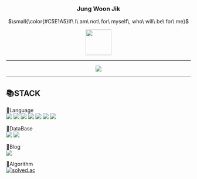 
<div>
  <div align="center">
   
  ### Jung Woon Jik 
  
  <p>$\small{\color{#C5E1A5}If\ I\ am\ not\ for\ myself\, who\ will\ be\ for\ me}$</p>

  <img  width="70" src="https://user-images.githubusercontent.com/87060676/216057179-290fe966-d033-4a34-92f9-965f8d219754.gif" />
  
  ***
  
  <img src="http://github-profile-summary-cards.vercel.app/api/cards/profile-details?username=JIK-K&theme=github_dark"/>

 
  </div>
  
   
  
  
  

   ***
  
  
  ## 📚STACK
  
  📕Language<br/>
  <img src="https://img.shields.io/badge/JAVA-207897?style=flat&logo=OpenJDK&logoColor=white"/>
  <img src="https://img.shields.io/badge/Typescript-3178C6?style=flat&logo=TypeScript&logoColor=white"/>
  <img src="https://img.shields.io/badge/NestJS-E0234E?style=flat&logo=NestJs&logoColor=white"/>
  <img src="https://img.shields.io/badge/NextJS-000000?style=flat&logo=Next.Js&logoColor=white"/>
  <img src="https://img.shields.io/badge/flutter-02569B?style=flat&logo=Flutter&logoColor=white"/>
  <img src="https://img.shields.io/badge/electron-47848F?style=flat&logo=Electron&logoColor=white"/>
  <img src="https://img.shields.io/badge/springboot-6DB33F?style=flat&logo=SpringBoot&logoColor=white"/>
  
  📙DataBase<br/>
  <img src="https://img.shields.io/badge/MYSQL-4479A1?style=flat&logo=MYSQL&logoColor=white"/>
  <img src="https://img.shields.io/badge/MariaDB-003545?style=flat&logo=mariaDB&logoColor=white"/>

  📒Blog<br/>
  <a href="https://JIK-K.github.io"><img src="https://img.shields.io/badge/Blog-000000?style=flat-square&logo=Github&logoColor=white"/></a>
  
  📗Algorithm<br/>
  <a href="https://solved.ac/kddnswlr"><img alt="solved.ac" src="http://mazassumnida.wtf/api/mini/generate_badge?boj=kddnswlr"/></a>
</div>


<!--
***
## 🎈Activity
| Organization | Title | Date |
|---|:---:|---:|
| MapleStory | Archmage Fire/Poison Lv264| 2017/06/25~2023/12/25 |
| Getamped | Black Bortoise(Silver) | 2009/04/21~2024/03/21 |
| SuddenAttack | Iieutenant General | 2013/11/21~2019/01/17 |
| MineCraft | My Place Minecraft Wild Building Competition 1st Edition 🥇 | 2024/03/21~2024/03/21 |
| Left4Dead | The last survivor in the greatest apocalypse zombie world of all time | ALLTIME |
***

## 💻Career
| Organization | Title | Date |
|---|:---:|---:|
| DREAM | LOVE | JUSTICE |
>
